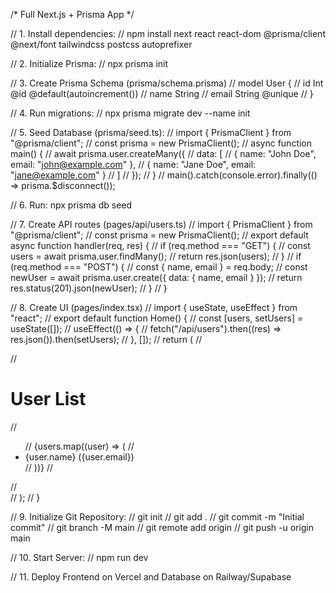 /* Full Next.js + Prisma App */

// 1. Install dependencies:
// npm install next react react-dom @prisma/client @next/font tailwindcss postcss autoprefixer

// 2. Initialize Prisma:
// npx prisma init

// 3. Create Prisma Schema (prisma/schema.prisma)
// model User {
//   id    Int    @id @default(autoincrement())
//   name  String
//   email String @unique
// }

// 4. Run migrations:
// npx prisma migrate dev --name init

// 5. Seed Database (prisma/seed.ts):
// import { PrismaClient } from "@prisma/client";
// const prisma = new PrismaClient();
// async function main() {
//   await prisma.user.createMany({
//     data: [
//       { name: "John Doe", email: "john@example.com" },
//       { name: "Jane Doe", email: "jane@example.com" }
//     ]
//   });
// }
// main().catch(console.error).finally(() => prisma.$disconnect());

// 6. Run: npx prisma db seed

// 7. Create API routes (pages/api/users.ts)
// import { PrismaClient } from "@prisma/client";
// const prisma = new PrismaClient();
// export default async function handler(req, res) {
//   if (req.method === "GET") {
//     const users = await prisma.user.findMany();
//     return res.json(users);
//   }
//   if (req.method === "POST") {
//     const { name, email } = req.body;
//     const newUser = await prisma.user.create({ data: { name, email } });
//     return res.status(201).json(newUser);
//   }
// }

// 8. Create UI (pages/index.tsx)
// import { useState, useEffect } from "react";
// export default function Home() {
//   const [users, setUsers] = useState([]);
//   useEffect(() => {
//     fetch("/api/users").then((res) => res.json()).then(setUsers);
//   }, []);
//   return (
//     <div className="container mx-auto p-4">
//       <h1 className="text-2xl font-bold">User List</h1>
//       <ul>
//         {users.map((user) => (
//           <li key={user.id}>{user.name} ({user.email})</li>
//         ))}
//       </ul>
//     </div>
//   );
// }

// 9. Initialize Git Repository:
// git init
// git add .
// git commit -m "Initial commit"
// git branch -M main
// git remote add origin <your-repo-url>
// git push -u origin main

// 10. Start Server:
// npm run dev

// 11. Deploy Frontend on Vercel and Database on Railway/Supabase
